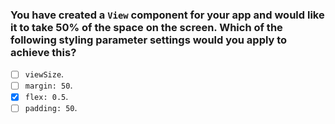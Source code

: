 ### You have created a `View` component for your app and would like it to take 50% of the space on the screen. Which of the following styling parameter settings would you apply to achieve this?

- [ ] `viewSize`.
- [ ] `margin: 50`.
- [x] `flex: 0.5`.
- [ ] `padding: 50`.

